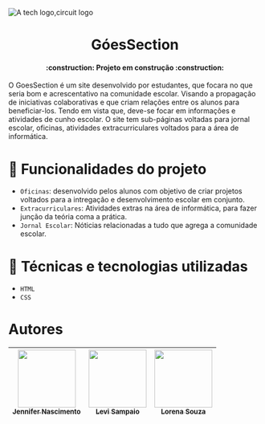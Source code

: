  ![A tech logo,circuit logo](https://user-images.githubusercontent.com/129389927/236314285-02580a2e-a464-417a-83db-4fd0e0615d26.png)
<h1 align="center"> GóesSection </h1>
<h4 align="center">
    :construction:  Projeto em construção  :construction:
</h4>
O GoesSection é um site desenvolvido por estudantes, que focara no que seria bom e acrescentativo na comunidade escolar. Visando a propagação de iniciativas colaborativas e que criam relações entre os alunos para beneficiar-los.
 Tendo em vista que, deve-se focar em informações e atividades de cunho escolar. O site tem sub-páginas voltadas para jornal escolar, oficinas, atividades extracurriculares voltados para a área de informática.
 
 # :hammer: Funcionalidades do projeto

- `Oficinas`: desenvolvido pelos alunos com objetivo de criar projetos voltados para a intregação e desenvolvimento escolar em conjunto.
- `Extracurriculares`: Atividades extras na área de informática, para fazer junção da teória coma a prática.
- `Jornal Escolar`: Nóticias relacionadas a tudo que agrega a comunidade escolar.

# :hammer: Técnicas e tecnologias utilizadas

- `HTML`
- `CSS`

# Autores

| [<img src="https://avatars.githubusercontent.com/u/129389927?s=400&v=4" width=115><br><sub>Jennifer Nascimento</sub>](https://github.com/RochaJennifer) |  [<img src="https://avatars.githubusercontent.com/u/30351153?v=4" width=115><br><sub>Levi Sampaio</sub>](https://github.com/LeviSmp) |  [<img src="https://avatars.githubusercontent.com/u/8989346?v=4" width=115><br><sub>Lorena Souza</sub>](https://github.com/LorenaSouza2) |
| :---: | :---: | :---: |


